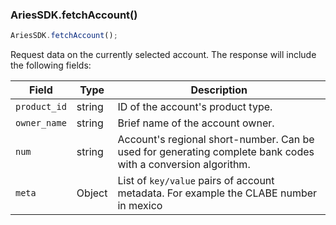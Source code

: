 ### AriesSDK.fetchAccount()

```js readonly
AriesSDK.fetchAccount();
```

Request data on the currently selected account. The response will include the following fields:

| Field | Type | Description |
| ----- | ---- | ----------- |
| `product_id` | string | ID of the account's product type. |
| `owner_name` | string | Brief name of the account owner. |
| `num` | string | Account's regional short-number. Can be used for generating complete bank codes with a conversion algorithm. |
| `meta` | Object | List of `key/value` pairs of account metadata. For example the CLABE number in mexico |

